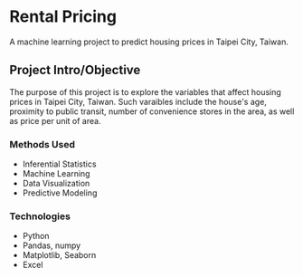 # Rental Pricing
A machine learning project to predict housing prices in Taipei City, Taiwan.

## Project Intro/Objective
The purpose of this project is to explore the variables that affect housing prices in Taipei City, Taiwan. Such varaibles include the house's age, proximity to public transit, number of convenience stores in the area, as well as price per unit of area.

### Methods Used
* Inferential Statistics
* Machine Learning
* Data Visualization
* Predictive Modeling

### Technologies
* Python
* Pandas, numpy
* Matplotlib, Seaborn
* Excel
